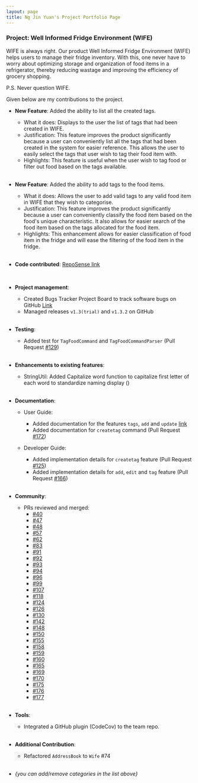 ```yaml
---
layout: page
title: Ng Jin Yuan's Project Portfolio Page
---
```


### Project: Well Informed Fridge Environment (WIFE)
WIFE is always right. Our product Well Informed Fridge Environment (WIFE) helps users to manage their fridge inventory.
With this, one never have to worry about optimizing storage and organization of food items in a refrigerator, thereby reducing 
wastage and improving the efficiency of grocery shopping.

P.S. Never question WIFE.

Given below are my contributions to the project.

* **New Feature**: Added the ability to list all the created tags.
  * What it does: Displays to the user the list of tags that had been created in WIFE.
  * Justification: This feature improves the product significantly because a user can conveniently list
  all the tags that had been created in the system for easier reference. This allows the user to easily
  select the tags that user wish to tag their food item with.
  * Highlights: This feature is useful when the user wish to tag food or filter out food based on the tags
  available.
  
  <br/>
  
* **New Feature**: Added the ability to add tags to the food items.
  * What it does: Allows the user to add valid tags to any valid food item in WIFE that they wish to categorise.
  * Justification: This feature improves the product significantly because a user can conveniently classify
    the food item based on the food's unique characteristic. It also allows for easier search of the food item
    based on the tags allocated for the food item.
  * Highlights: This enhancement allows for easier classification of food item in the fridge and will ease the filtering
    of the food item in the fridge.

  <br/>
* **Code contributed**: [RepoSense link](https://nus-cs2103-ay2223s2.github.io/tp-dashboard/?search=jnjy&breakdown=true&sort=groupTitle&sortWithin=title&since=2023-02-17&timeframe=commit&mergegroup=&groupSelect=groupByRepos&checkedFileTypes=docs~functional-code~test-code~other)

  <br/>

* **Project management**:
  * Created Bugs Tracker Project Board to track software bugs on GitHub [Link](https://github.com/orgs/AY2223S2-CS2103T-T11-1/projects/6/views/1?layout=board)
  * Managed releases `v1.3(trial)` and `v1.3.2` on GitHub

  <br/>
  
* **Testing**:
  * Added test for `TagFoodCommand` and `TagFoodCommandParser` (Pull Request [#129](https://github.com/AY2223S2-CS2103T-T11-1/tp/pull/129))

  <br/>
  
* **Enhancements to existing features**:
  * StringUtil: Added Capitalize word function to capitalize first letter of each word to standardize naming display ()

  <br/>
  
* **Documentation**:
  * User Guide:
    * Added documentation for the features `tags`, `add` and `update` [link](https://docs.google.com/document/d/1MQun8t0bxWSTK7mvMVGaFhbeXMVMyw60-daNUtj52Lw/edit?usp=sharing)
    * Added documentation for `createtag` command (Pull Request [#172](https://github.com/AY2223S2-CS2103T-T11-1/tp/pull/172))
    
  * Developer Guide:
    * Added implementation details for `createtag` feature (Pull Request [#125](https://github.com/AY2223S2-CS2103T-T11-1/tp/pull/125))
    * Added implementation details for `add`, `edit` and `tag` feature (Pull Request [#166](https://github.com/AY2223S2-CS2103T-T11-1/tp/pull/166))

  <br/>
  
* **Community**:
  * PRs reviewed and merged:
    - [#40](https://github.com/AY2223S2-CS2103T-T11-1/tp/pull/40)
    - [#47](https://github.com/AY2223S2-CS2103T-T11-1/tp/pull/47)
    - [#48](https://github.com/AY2223S2-CS2103T-T11-1/tp/pull/48)
    - [#57](https://github.com/AY2223S2-CS2103T-T11-1/tp/pull/57)
    - [#62](https://github.com/AY2223S2-CS2103T-T11-1/tp/pull/62)
    - [#83](https://github.com/AY2223S2-CS2103T-T11-1/tp/pull/83)
    - [#91](https://github.com/AY2223S2-CS2103T-T11-1/tp/pull/91)
    - [#92](https://github.com/AY2223S2-CS2103T-T11-1/tp/pull/92)
    - [#93](https://github.com/AY2223S2-CS2103T-T11-1/tp/pull/93)
    - [#94](https://github.com/AY2223S2-CS2103T-T11-1/tp/pull/94)
    - [#96](https://github.com/AY2223S2-CS2103T-T11-1/tp/pull/96)
    - [#99](https://github.com/AY2223S2-CS2103T-T11-1/tp/pull/99)
    - [#107](https://github.com/AY2223S2-CS2103T-T11-1/tp/pull/107)
    - [#118](https://github.com/AY2223S2-CS2103T-T11-1/tp/pull/118)
    - [#124](https://github.com/AY2223S2-CS2103T-T11-1/tp/pull/124)
    - [#126](https://github.com/AY2223S2-CS2103T-T11-1/tp/pull/126)
    - [#130](https://github.com/AY2223S2-CS2103T-T11-1/tp/pull/130)
    - [#142](https://github.com/AY2223S2-CS2103T-T11-1/tp/pull/142)
    - [#148](https://github.com/AY2223S2-CS2103T-T11-1/tp/pull/148)
    - [#150](https://github.com/AY2223S2-CS2103T-T11-1/tp/pull/150)
    - [#155](https://github.com/AY2223S2-CS2103T-T11-1/tp/pull/155)
    - [#158](https://github.com/AY2223S2-CS2103T-T11-1/tp/pull/158)
    - [#159](https://github.com/AY2223S2-CS2103T-T11-1/tp/pull/159)
    - [#160](https://github.com/AY2223S2-CS2103T-T11-1/tp/pull/160)
    - [#165](https://github.com/AY2223S2-CS2103T-T11-1/tp/pull/165)
    - [#169](https://github.com/AY2223S2-CS2103T-T11-1/tp/pull/169)
    - [#170](https://github.com/AY2223S2-CS2103T-T11-1/tp/pull/170)
    - [#175](https://github.com/AY2223S2-CS2103T-T11-1/tp/pull/175)
    - [#176](https://github.com/AY2223S2-CS2103T-T11-1/tp/pull/176)
    - [#177](https://github.com/AY2223S2-CS2103T-T11-1/tp/pull/177)

  <br/>
  
* **Tools**:
  * Integrated a GitHub plugin (CodeCov) to the team repo.

  <br/>
  
* **Additional Contribution**:
  * Refactored `AddressBook` to `Wife` #74

  <br/>
  
* _{you can add/remove categories in the list above}_
